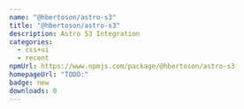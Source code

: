 ```yaml
---
name: "@hbertoson/astro-s3"
title: "@hbertoson/astro-s3"
description: Astro S3 Integration
categories:
  - css+ui
  - recent
npmUrl: https://www.npmjs.com/package/@hbertoson/astro-s3
homepageUrl: "TODO:"
badge: new
downloads: 0
---
```

